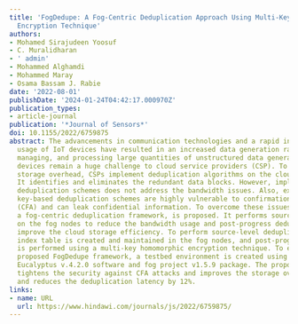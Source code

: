 ```yaml
---
title: 'FogDedupe: A Fog-Centric Deduplication Approach Using Multi-Key Homomorphic
  Encryption Technique'
authors:
- Mohamed Sirajudeen Yoosuf
- C. Muralidharan
- ' admin'
- Mohammed Alghamdi
- Mohammed Maray
- Osama Bassam J. Rabie
date: '2022-08-01'
publishDate: '2024-01-24T04:42:17.000970Z'
publication_types:
- article-journal
publication: '*Journal of Sensors*'
doi: 10.1155/2022/6759875
abstract: The advancements in communication technologies and a rapid increase in the
  usage of IoT devices have resulted in an increased data generation rate. Storing,
  managing, and processing large quantities of unstructured data generated by IoT
  devices remain a huge challenge to cloud service providers (CSP). To reduce the
  storage overhead, CSPs implement deduplication algorithms on the cloud storage servers.
  It identifies and eliminates the redundant data blocks. However, implementing post-progress
  deduplication schemes does not address the bandwidth issues. Also, existing convergent
  key-based deduplication schemes are highly vulnerable to confirmation of file attacks
  (CFA) and can leak confidential information. To overcome these issues, FogDedupe,
  a fog-centric deduplication framework, is proposed. It performs source-level deduplication
  on the fog nodes to reduce the bandwidth usage and post-progress deduplication to
  improve the cloud storage efficiency. To perform source-level deduplication, a distributed
  index table is created and maintained in the fog nodes, and post-progress deduplication
  is performed using a multi-key homomorphic encryption technique. To evaluate the
  proposed FogDedupe framework, a testbed environment is created using the open-source
  Eucalyptus v.4.2.0 software and fog project v1.5.9 package. The proposed scheme
  tightens the security against CFA attacks and improves the storage overhead by 27%
  and reduces the deduplication latency by 12%.
links:
- name: URL
  url: https://www.hindawi.com/journals/js/2022/6759875/
---
```

